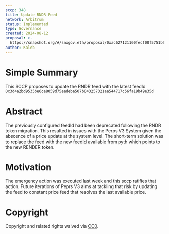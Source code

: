 ```yaml
---
sccp: 348
title: Update RNDR Feed
network: Arbitrum
status: Implemented
type: Governance
created: 2024-08-12
proposal: >-
  https://snapshot.org/#/snxgov.eth/proposal/0xac627121160fecf00f5751b694e3ac9804c53a9fa7cd7d997cb5756351d86b23
author: Kaleb
---
```


# Simple Summary

This SCCP proposes to update the RNDR feed with the latest feedId `0x3d4a2bd9535be6ce8059d75eadeba507b043257321aa544717c56fa19b49e35d` 

# Abstract

The previously configured feedId had been deprecated following the RNDR token migration. This resulted in issues with the Perps V3 System given the abscence of a price update at the system level. The short-term solution was to replace the feed with the new feedId available from pyth which points to the new RENDER token.


# Motivation

The emergency action was executed last week and this sccp ratifies that action. Future iterations of Peprs V3 aims at tackling that risk by updating the feed to constant price feed that resolves the last available price.


# Copyright
Copyright and related rights waived via [CC0](https://creativecommons.org/publicdomain/zero/1.0/).

